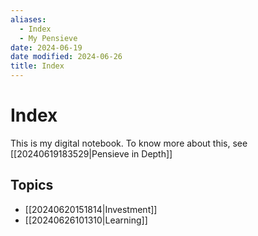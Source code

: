 ```yaml
---
aliases:
  - Index
  - My Pensieve
date: 2024-06-19
date modified: 2024-06-26
title: Index
---
```


# Index

This is my digital notebook. To know more about this, see [[20240619183529|Pensieve in Depth]]

## Topics

- [[20240620151814|Investment]]
- [[20240626101310|Learning]]
